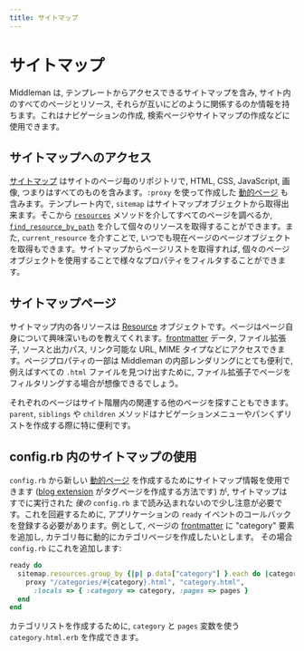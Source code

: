 ```yaml
---
title: サイトマップ
---
```


# サイトマップ

Middleman は, テンプレートからアクセスできるサイトマップを含み, サイト内のすべてのページとリソース, それらが互いにどのように関係するのか情報を持ちます。これはナビゲーションの作成, 検索ページやサイトマップの作成などに使用できます。

## サイトマップへのアクセス

[サイトマップ](http://rubydoc.info/github/middleman/middleman/master/Middleman/Sitemap/Store) はサイトのページ毎のリポジトリで, HTML, CSS, JavaScript, 画像, つまりはすべてのものを含みます。`:proxy` を使って作成した [動的ページ][dynamic pages] も含みます。テンプレート内で, `sitemap` はサイトマップオブジェクトから取得出来ます。そこから [`resources`](http://rubydoc.info/github/middleman/middleman/master/Middleman/Sitemap/Store#resources-instance_method) メソッドを介してすべてのページを調べるか, [`find_resource_by_path`](http://rubydoc.info/github/middleman/middleman/master/Middleman/Sitemap/Store#find_resource_by_path-instance_method) を介して個々のリソースを取得することができます。また, `current_resource` を介すことで, いつでも現在ページのページオブジェクトを取得もできます。サイトマップからページリストを取得すれば, 個々のページオブジェクトを使用することで様々なプロパティをフィルタすることができます。

## サイトマップページ

サイトマップ内の各リソースは [Resource](http://rubydoc.info/github/middleman/middleman/master/Middleman/Sitemap/Resource) オブジェクトです。ページはページ自身について興味深いものを教えてくれます。[frontmatter] データ, ファイル拡張子, ソースと出力パス, リンク可能な URL, MIME タイプなどにアクセスできます。ページプロパティの一部は Middleman の内部レンダリングにとても便利で, 例えばすべての `.html` ファイルを見つけ出すために, ファイル拡張子でページをフィルタリングする場合が想像できるでしょう。

それぞれのページはサイト階層内の関連する他のページを探すこともできます。 `parent`, `siblings` や `children` メソッドはナビゲーションメニューやパンくずリストを作成する際に特に便利です。

## config.rb 内のサイトマップの使用

`config.rb` から新しい [動的ページ][dynamic pages] を作成するためにサイトマップ情報を使用できます ([blog extension](/blogging/) がタグページを作成する方法です) が, サイトマップはすでに実行された *後の* `config.rb` まで読み込まれないので少し注意が必要です。これを回避するために, アプリケーションの `ready` イベントのコールバックを登録する必要があります。例として, ページの [frontmatter] に "category" 要素を追加し, カテゴリ毎に動的にカテゴリページを作成したいとします。 その場合 `config.rb` にこれを追加します:

``` ruby
ready do
  sitemap.resources.group_by {|p| p.data["category"] }.each do |category, pages|
    proxy "/categories/#{category}.html", "category.html", 
      :locals => { :category => category, :pages => pages }
  end
end
```

カテゴリリストを作成するために, `category` と `pages` 変数を使う `category.html.erb` を作成できます。

[dynamic pages]: /dynamic-pages/
[frontmatter]: /frontmatter/
